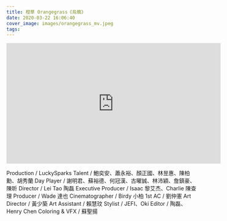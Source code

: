```yaml
---
title: 橙草 Orangegrass《烏鴉》 
date: 2020-03-22 16:06:40
cover_image: images/orangegrass_mv.jpeg
tags:
---
```



<div class="video-box">
<div class='embed-container'>
    <iframe src='https://www.youtube.com/embed//IEm20s1VlYM' width="560" height="315" frameborder="0" allow="accelerometer; autoplay; encrypted-media; gyroscope; picture-in-picture" allowfullscreen></iframe>
</div>
</div>


Production / LuckySparks
Talent / 鮑奕安、蕭永裕、顏正國、林昱惠、陳柏勳、胡秀蘭
Day Player / 謝明君、蘇裕德、何冠漢、古曜誠、林沛穎、詹鎮豪、陳昕
Director / Lei Tao 陶磊
Executive Producer / Isaac 黎艾杰、Charlie 陳查理
Producer / Wade 達也
Cinematographer / Birdy 小柏
1st AC / 劉仲憲
Art Director / 黃少築
Art Assistant / 賴慧玟
Stylist / JEFI、Oki
Editor / 陶磊、Henry Chen
Coloring & VFX / 蘇聖揚